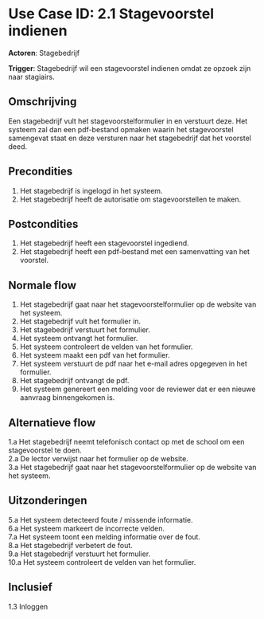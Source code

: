 # Use Case ID: 2.1 Stagevoorstel indienen

**Actoren**: Stagebedrijf 

**Trigger**: Stagebedrijf wil een stagevoorstel indienen omdat ze opzoek zijn naar stagiairs.

## Omschrijving

Een stagebedrijf vult het stagevoorstelformulier in en verstuurt deze. Het systeem zal dan een 
pdf-bestand opmaken waarin het stagevoorstel samengevat staat en deze versturen
naar het stagebedrijf dat het voorstel deed.

## Precondities

1. Het stagebedrijf is ingelogd in het systeem.
2. Het stagebedrijf heeft de autorisatie om stagevoorstellen te maken.

## Postcondities

1. Het stagebedrijf heeft een stagevoorstel ingediend.
2. Het stagebedrijf heeft een pdf-bestand met een samenvatting
van het voorstel.

## Normale flow

1. Het stagebedrijf gaat naar het stagevoorstelformulier op de website van het systeem.
2. Het stagebedrijf vult het formulier in.
3. Het stagebedrijf verstuurt het formulier.
4. Het systeem ontvangt het formulier.
5. Het systeem controleert de velden van het formulier.
6. Het systeem maakt een pdf van het formulier.
7. Het systeem verstuurt de pdf naar het e-mail adres opgegeven in het formulier.
8. Het stagebedrijf ontvangt de pdf.
9. Het systeem genereert een melding voor de reviewer dat er een nieuwe aanvraag binnengekomen is.

## Alternatieve flow

1.a Het stagebedrijf neemt telefonisch contact op met de school om een stagevoorstel te doen.</br>
2.a De lector verwijst naar het formulier op de website.</br>
3.a Het stagebedrijf gaat naar het stagevoorstelformulier op de website van het systeem.



## Uitzonderingen

5.a Het systeem detecteerd foute / missende informatie.</br>
6.a Het systeem markeert de incorrecte velden.</br>
7.a Het systeem toont een melding informatie over de fout.</br>
8.a Het stagebedrijf verbetert de fout.</br>
9.a Het stagebedrijf verstuurt het formulier.</br>
10.a Het systeem controleert de velden van het formulier.

## Inclusief

1.3 Inloggen
